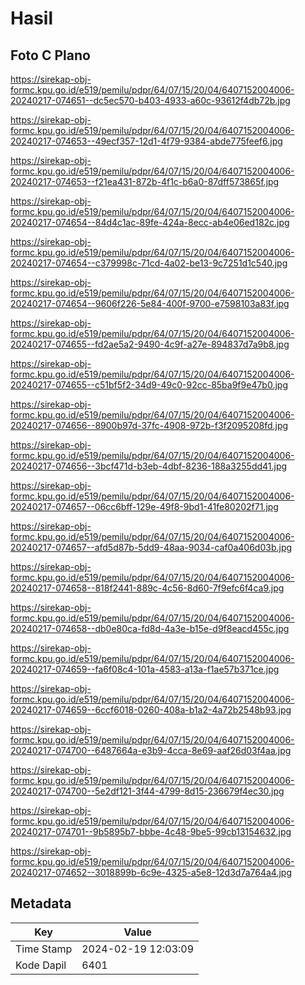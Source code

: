 # Hasil

## Foto C Plano

https://sirekap-obj-formc.kpu.go.id/e519/pemilu/pdpr/64/07/15/20/04/6407152004006-20240217-074651--dc5ec570-b403-4933-a60c-93612f4db72b.jpg

https://sirekap-obj-formc.kpu.go.id/e519/pemilu/pdpr/64/07/15/20/04/6407152004006-20240217-074653--49ecf357-12d1-4f79-9384-abde775feef6.jpg

https://sirekap-obj-formc.kpu.go.id/e519/pemilu/pdpr/64/07/15/20/04/6407152004006-20240217-074653--f21ea431-872b-4f1c-b6a0-87dff573865f.jpg

https://sirekap-obj-formc.kpu.go.id/e519/pemilu/pdpr/64/07/15/20/04/6407152004006-20240217-074654--84d4c1ac-89fe-424a-8ecc-ab4e06ed182c.jpg

https://sirekap-obj-formc.kpu.go.id/e519/pemilu/pdpr/64/07/15/20/04/6407152004006-20240217-074654--c379998c-71cd-4a02-be13-9c7251d1c540.jpg

https://sirekap-obj-formc.kpu.go.id/e519/pemilu/pdpr/64/07/15/20/04/6407152004006-20240217-074654--9606f226-5e84-400f-9700-e7598103a83f.jpg

https://sirekap-obj-formc.kpu.go.id/e519/pemilu/pdpr/64/07/15/20/04/6407152004006-20240217-074655--fd2ae5a2-9490-4c9f-a27e-894837d7a9b8.jpg

https://sirekap-obj-formc.kpu.go.id/e519/pemilu/pdpr/64/07/15/20/04/6407152004006-20240217-074655--c51bf5f2-34d9-49c0-92cc-85ba9f9e47b0.jpg

https://sirekap-obj-formc.kpu.go.id/e519/pemilu/pdpr/64/07/15/20/04/6407152004006-20240217-074656--8900b97d-37fc-4908-972b-f3f2095208fd.jpg

https://sirekap-obj-formc.kpu.go.id/e519/pemilu/pdpr/64/07/15/20/04/6407152004006-20240217-074656--3bcf471d-b3eb-4dbf-8236-188a3255dd41.jpg

https://sirekap-obj-formc.kpu.go.id/e519/pemilu/pdpr/64/07/15/20/04/6407152004006-20240217-074657--06cc6bff-129e-49f8-9bd1-41fe80202f71.jpg

https://sirekap-obj-formc.kpu.go.id/e519/pemilu/pdpr/64/07/15/20/04/6407152004006-20240217-074657--afd5d87b-5dd9-48aa-9034-caf0a406d03b.jpg

https://sirekap-obj-formc.kpu.go.id/e519/pemilu/pdpr/64/07/15/20/04/6407152004006-20240217-074658--818f2441-889c-4c56-8d60-7f9efc6f4ca9.jpg

https://sirekap-obj-formc.kpu.go.id/e519/pemilu/pdpr/64/07/15/20/04/6407152004006-20240217-074658--db0e80ca-fd8d-4a3e-b15e-d9f8eacd455c.jpg

https://sirekap-obj-formc.kpu.go.id/e519/pemilu/pdpr/64/07/15/20/04/6407152004006-20240217-074659--fa6f08c4-101a-4583-a13a-f1ae57b371ce.jpg

https://sirekap-obj-formc.kpu.go.id/e519/pemilu/pdpr/64/07/15/20/04/6407152004006-20240217-074659--6ccf6018-0260-408a-b1a2-4a72b2548b93.jpg

https://sirekap-obj-formc.kpu.go.id/e519/pemilu/pdpr/64/07/15/20/04/6407152004006-20240217-074700--6487664a-e3b9-4cca-8e69-aaf26d03f4aa.jpg

https://sirekap-obj-formc.kpu.go.id/e519/pemilu/pdpr/64/07/15/20/04/6407152004006-20240217-074700--5e2df121-3f44-4799-8d15-236679f4ec30.jpg

https://sirekap-obj-formc.kpu.go.id/e519/pemilu/pdpr/64/07/15/20/04/6407152004006-20240217-074701--9b5895b7-bbbe-4c48-9be5-99cb13154632.jpg

https://sirekap-obj-formc.kpu.go.id/e519/pemilu/pdpr/64/07/15/20/04/6407152004006-20240217-074652--3018899b-6c9e-4325-a5e8-12d3d7a764a4.jpg


## Metadata

| Key        | Value               |
| ---------- | ------------------- |
| Time Stamp | 2024-02-19 12:03:09 |
| Kode Dapil | 6401                |



